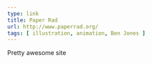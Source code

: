 ```yaml
---
type: link
title: Paper Rad
url: http://www.paperrad.org/
tags: [ illustration, animation, Ben Jones ]
---
```

Pretty awesome site
